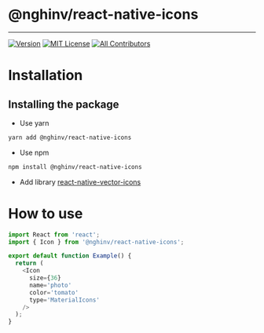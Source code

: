 
# @nghinv/react-native-icons

---

[![Version][version-badge]][package]
[![MIT License][license-badge]][license]
[![All Contributors][all-contributors-badge]][all-contributors]

# Installation

## Installing the package

* Use yarn

```sh
yarn add @nghinv/react-native-icons
```

* Use npm

```sh
npm install @nghinv/react-native-icons
```

* Add library [react-native-vector-icons](https://github.com/oblador/react-native-vector-icons)

# How to use

```javascript
import React from 'react';
import { Icon } from '@nghinv/react-native-icons';

export default function Example() {
  return (
    <Icon
      size={36}
      name='photo'
      color='tomato'
      type='MaterialIcons'
    />
  );
}
```

[version-badge]: https://img.shields.io/npm/v/@nghinv/react-native-icons.svg?style=flat-square
[package]: https://www.npmjs.com/package/@nghinv/react-native-icons
[license-badge]: https://img.shields.io/npm/l/@nghinv/react-native-icons.svg?style=flat-square
[license]: https://opensource.org/licenses/MIT
[all-contributors-badge]: https://img.shields.io/badge/all_contributors-1-orange.svg?style=flat-square
[all-contributors]: #contributors
